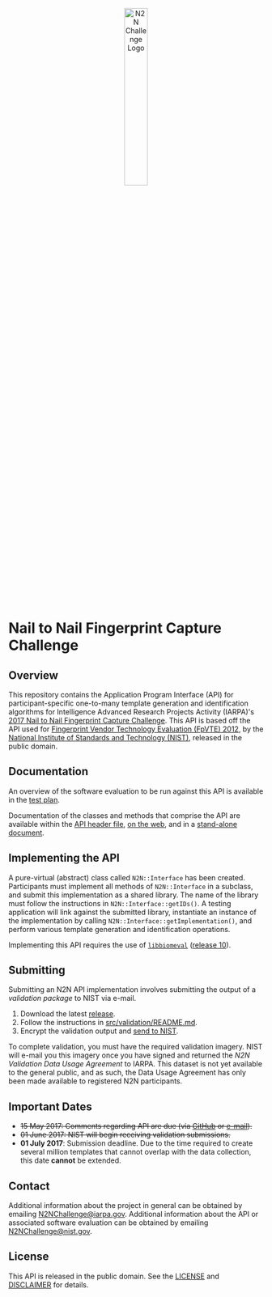 <p align="center"><img src="http://nigos.nist.gov:8080/nist/n2n_logo_white.svg.gz" title="N2N Challenge" alt="N2N Challenge Logo" width=30%"></p>

Nail to Nail Fingerprint Capture Challenge
==========================================

Overview
--------
This repository contains the Application Program Interface (API) for
participant-specific one-to-many template generation and identification
algorithms for Intelligence Advanced Research Projects Activity (IARPA)'s
[2017 Nail to Nail Fingerprint Capture Challenge](
https://www.iarpa.gov/challenges/n2n/n2n.html).
This API is based off the API used for
[Fingerprint Vendor Technology Evaluation (FpVTE) 2012](
https://www.nist.gov/itl/iad/image-group/fpvte-2012),
by the [National Institute of Standards and Technology (NIST)](
https://www.nist.gov/itl/iad/image-group), released in the public domain.

Documentation
-------------
An overview of the software evaluation to be run against this API is available
in the [test plan](
https://github.com/usnistgov/IARPA-N2N/blob/master/doc/testplan/testplan.pdf).

Documentation of the classes and methods that comprise the API are available
within the [API header file](
https://github.com/usnistgov/IARPA-N2N/blob/master/src/include/n2n.h),
[on the web](https://pages.nist.gov/IARPA-N2N), and in a [stand-alone document](
https://github.com/usnistgov/IARPA-N2N/blob/master/doc/n2n_api.pdf).

Implementing the API
--------------------
A pure-virtual (abstract) class called `N2N::Interface` has been created.
Participants must implement all methods of `N2N::Interface` in a subclass, and
submit this implementation as a shared library. The name of the library must
follow the instructions in `N2N::Interface::getIDs()`. A testing application
will link against the submitted library, instantiate an instance of the
implementation by calling `N2N::Interface::getImplementation()`, and perform
various template generation and identification operations.

Implementing this API requires the use of
[`libbiomeval`](https://github.com/usnistgov/BiometricEvaluation) ([release 10](
https://github.com/usnistgov/BiometricEvaluation/releases/tag/v10.0)).

Submitting
----------
Submitting an N2N API implementation involves submitting the output of a
*validation package* to NIST via e-mail.

  1. Download the latest [release](
     https://github.com/usnistgov/IARPA-N2N/releases).
  2. Follow the instructions in [src/validation/README.md](
     https://github.com/usnistgov/IARPA-N2N/blob/master/src/validation/README.md).
  3. Encrypt the validation output and [send to NIST](
     mailto:N2NChallenge@nist.gov).

To complete validation, you must have the required validation imagery. NIST will
e-mail you this imagery once you have signed and returned the *N2N Validation
Data Usage Agreement* to IARPA. This dataset is not yet available to the general
public, and as such, the Data Usage Agreement has only been made available to
registered N2N participants.

Important Dates
---------------
 * ~~15 May 2017: Comments regarding API are due (via [GitHub](
                https://github.com/usnistgov/IARPA-N2N/issues) or [e-mail](
                mailto:N2NChallenge@nist.gov)).~~
 * ~~01 June 2017: NIST will begin receiving validation submissions.~~
 * **01 July 2017**: Submission deadline. Due to the time required to create several
                 million templates that cannot overlap with the data collection,
                 this date **cannot** be extended.

Contact
-------
Additional information about the project in general can be obtained by emailing
N2NChallenge@iarpa.gov. Additional information about the API or associated
software evaluation can be obtained by emailing N2NChallenge@nist.gov.

License
-------
This API is released in the public domain. See the
[LICENSE](https://github.com/usnistgov/IARPA-N2N/blob/master/LICENSE.md) and
[DISCLAIMER](https://github.com/usnistgov/IARPA-N2N/blob/master/DISCLAIMER.md)
for details.

